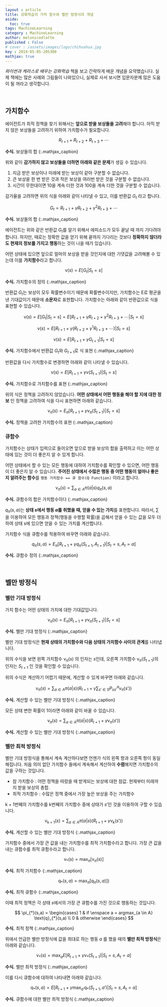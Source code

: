 ```yaml
---
layout : article
title: 강화학습의 가치 함수와 벨만 방정식의 개념
aside:
  toc: true
tags: MachineLearning
category : MachineLearning
author: melonicedlatte
published : False
# cover : /assets/images/logo/chihuahua.jpg
key : 2019-05-05-205300
mathjax: true 
---
```


*파이썬과 케라스로 배우는 강화학습* 책을 보고 간략하게 배운 개념을 요약했습니다. 실제 책에는 많은 사례와 그림들이 나와있으니, 실제로 사서 보시면 입문자분께 많은 도움이 될 꺼라고 생각합니다.

<br>

## 가치함수

에이전트가 최적 정책을 찾기 위해서는 **앞으로 받을 보상들을 고려**해야 합니다. 아직 받지 않은 보상들을 고려하기 위하여 가치함수가 필요합니다.

$$ R_{t+1} + R_{t+2} + R_{t+3} + \cdots$$

**수식.** 보상들의 합
{:.mathjax_caption}

위와 같이 **감가하지 않고 보상들을 더하면 아래와 같은 문제**가 생길 수 있습니다.

1. 지금 받은 보상이나 미래에 받는 보상이 같아 구분할 수 없습니다.
2. 큰 보상을 한 번 받은 것과 작은 보상을 여러번 받은 것을 구분할 수 없습니다.
3. 시간이 무한대이면 10을 계속 더한 것과 100을 계속 더한 것을 구분할 수 없습니다.

감가율을 고려하면 위의 식을 아래와 같이 나타낼 수 있고, 이를 반환값 $G_t$ 라고 합니다.

$$ G_t = R_{t+1} + \gamma R_{t+2} + \gamma^{2}R_{t+3} + \cdots$$

**수식.** 보상들의 합
{:.mathjax_caption}

에이전트는 위와 같은 반환값 $G_t$를 알기 위해서 에피소드가 모두 끝날 때 까지 기다려야 합니다. 하지만, 때로는 정확한 값을 얻기 위해 끝까지 기다리는 것보다 **정확하지 않더라도 현재의 정보를 가지고 행동**하는 것이 나을 때가 있습니다.

어떤 상태에 있으면 앞으로 얼마의 보상을 받을 것인지에 대한 기댓값을 고려해볼 수 있는데 이를 **가치함수**라고 합니다.

$$ \text{v}(s) = E[G_t|S_t = s] $$

**수식.** 가치함수의 정의
{:.mathjax_caption}

반환값 $G_t$는 보상이 모두 확률변수이기 때문에 확률변수이지만, 가치함수는 E로 평균을 낸 기대값이기 때문에 **소문자**로 표현합니다. 가치함수는 아래와 같이 반환값으로 식을 표현할 수 있습니다.

$$ \text{v}(s) = E[G_t|S_t = s] = E[R_{t+1} + \gamma R_{t+2} + \gamma^{2}R_{t+3}+\cdots|S_t = s]  $$

$$ \text{v}(s) = E[R_{t+1} + \gamma(R_{t+2} + \gamma^{1}R_{t+3}+\cdots)|S_t = s]  $$

$$ \text{v}(s) = E[R_{t+1} + \gamma G_{t+1}|S_t = s]  $$

**수식.** 가치함수에서 반환값 $G_t$와 $G_{t+1}$로 식 표현
{:.mathjax_caption}

반환값을 다시 가치함수로 변경하면 아래와 같이 나타낼 수 있습니다.

$$ \text{v}(s) = E[R_{t+1} + \gamma \text{v}(S_{t+1})|S_t = s]  $$

**수식.** 가치함수로 가치함수를 표현
{:.mathjax_caption}

위의 식은 정책을 고려하지 않았습니다. **어떤 상태에서 어떤 행동을 해야 할 지에 대한 정보** 인 정책을 고려하여 식을 다시 표현하면 아래와 같습니다.

$$ \text{v}_{\pi}(s) = E_{\pi}[R_{t+1} + \gamma \text{v}_{\pi}(S_{t+1})|S_t = s]  $$

**수식.** 정책을 고려한 가치함수의 표현
{:.mathjax_caption}

### 큐함수

가치함수는 상태가 입력으로 들어오면 앞으로 받을 보상의 합을 출력하고 이는 어떤 상태에 있는 것이 더 좋은지 알 수 있게 합니다.

어떤 상태에서 할 수 있는 모든 행동에 대하여 가치함수를 확인할 수 있으면, 어떤 행동이 더 좋은지 알 수 있습니다. **주어진 상태에서 수많은 행동 중 어떤 행동이 얼마나 좋은지 알려주는 함수**를 `행동 가치함수 == 큐 함수(Q Function)` 이라고 합니다.

$$ \text{v}_{\pi}(s) = \sum_{a \in A} \pi (a|s) q_{\pi}(s,a)  $$

**수식.** 큐함수의 합은 가치함수이다
{:.mathjax_caption}

$q_{\pi}(s,a)$는 **상태 $s$에서 행동 $a$를 취했을 때, 얻을 수 있는 가치**를 표현합니다. 따라서, $\sum$을 이용하여 모든 행동과 정책(행동을 수행할 확률)을 곱해서 얻을 수 있는 값을 모두 더하여 상태 s에 있으면 얻을 수 있는 가치를 계산합니다.

가치함수 식을 큐함수를 적용하여 바꾸면 아래와 같습니다.

$$ q_{\pi}(s,a) = E_{\pi}[R_{t+1} + \gamma q_{\pi}(S_{t+1}, A_{t+1})|S_t=s,A_t=a]$$

**수식.** 큐함수 정의
{:.mathjax_caption}

<br>

## 벨만 방정식

### 벨만 기대 방정식

가치 함수는 어떤 상태의 가치에 대한 기대값입니다. 

$$ \text{v}_{\pi}(s) = E_{\pi}[R_{t+1} + \gamma \text{v}_{\pi}(S_{t+1})|S_t = s] $$

**수식.** 벨만 기대 방정식
{:.mathjax_caption}

벨만 기대 방정식은 **현재 상태의 가치함수와 다음 상태의 가치함수 사이의 관계**를 나타냅니다. 

위의 수식을 보면 왼쪽 가치함수 $\text{v}_{\pi}(s)$ 의 인자는 $s$인데, 오른쪽 가치함수 $\text{v}_{\pi}(S_{t+1})$의 인자는 $S_{t+1}$ 인 것을 확인할 수 있습니다.

위의 수식은 계산하기 어렵기 때문에, 계산할 수 있게 바꾸면 아래와 같습니다. 

$$ \text{v}_{\pi}(s) = \sum_{a \in A} \pi(a|s)(R_{t+1} + \gamma \sum_{s' \in S} P^a_{ss'} \text{v}_{\pi}(s')) $$

**수식.** 계산할 수 있는 벨만 기대 방정식
{:.mathjax_caption}

모든 상태 변한 확률이 1이라면 아래와 같이 바꿀 수 있습니다.

$$ \text{v}_{\pi}(s) = \sum_{a \in A} \pi(a|s)(R_{t+1} + \gamma  \text{v}_{\pi}(s')) $$

**수식.** 계산할 수 있는 벨만 기대 방정식
{:.mathjax_caption}

### 벨만 최적 방정식

벨만 기대 방정식을 통해서 계속 계산하다보면 언젠가 식의 왼쪽 항과 오른쪽 항이 동일해집니다. 처음 의미 없던 가치함수 들에서 계속해서 계산하여 **수렴**해지면 가치함수의 값을 구하는 것입니다. 

- 참 가치함수 : 어떤 정책을 따랐을 때 받게되는 보상에 대한 참값. 현재부터 미래까지 받을 보상의 총합.
- 최적 가치함수 : 수많은 정책 중에서 가장 높은 보상을 주는 가치함수

$\text{k}+1$번째의 가치함수를 $\text{k}$번째의 가치함수 중에 상태가 $s'$인 것을 이용하여 구할 수 있습니다.

$$ \text{v}_{\text{k}+1}(s) = \sum_{a \in A} \pi(a|s)(R_{t+1} + \gamma  \text{v}_{\text{k}}(s')) $$

**수식.** 계산할 수 있는 벨만 기대 방정식
{:.mathjax_caption}

가치함수 중에서 가장 큰 값을 내는 가치함수를 최적 가치함수라고 합니다. 가장 큰 값을 내는 큐함수를 최적 큐함수라고 합니다. 

$$ \text{v}_{*}(s) = \max_{\pi} [\text{v}_{\pi} (s)] $$

**수식.** 최적 가치함수
{:.mathjax_caption}

$$ \text{q}_{*}(s,a) = \max_{\pi} [\text{q}_{\pi} (s,a)]) $$

**수식.** 최적 큐함수
{:.mathjax_caption}

이때 최적 정책은 각 상태 $s$에서의 가장 큰 큐함수를 가진 것으로 행동하는 것입니다.

$$
\pi_{*}(s,a) =
\begin{cases}
1  & if \enspace a = argmax_{a \in A} \text{q}_{*}(s,a) \\
0  & otherwise
\end{cases}
$$

**수식.** 최적 정책
{:.mathjax_caption}

위에서 언급한 벨만 방정식에 값을 최대로 하는 행동 $a$ 를 했을 때의 **벨만 최적 방정식**은 아래와 같습니다. 

$$ \text{v}_{*}(s) = \max_{a}E[R_{t+1} + \gamma \text{v}_{*}(S_{t+1})|S_t = s, A_t = a] $$

**수식.** 벨만 최적 방정식
{:.mathjax_caption}

이를 다시 큐함수에 대하여 나타내면 아래와 같습니다. 

$$ \text{q}_{*}(s,a) = E[R_{t+1} + \gamma \max_{a'}\text{q}_{*}(S_{t+1}, a')|S_t = s, A_t = a] $$

**수식.** 큐함수에 대한 벨만 최적 방정식
{:.mathjax_caption}
